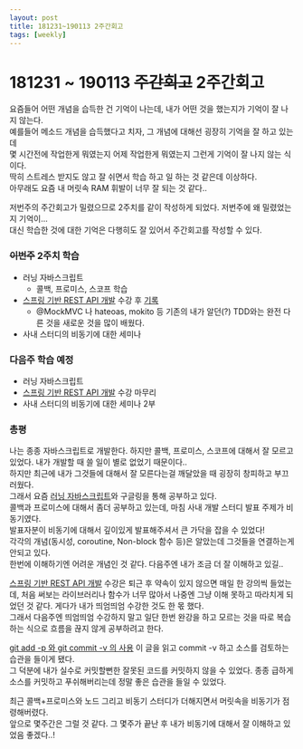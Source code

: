 ```yaml
---
layout: post
title: 181231~190113 2주간회고
tags: [weekly]
---
```


# 181231 ~ 190113 ~~주간회고~~ 2주간회고

요즘들어 어떤 개념을 습득한 건 기억이 나는데, 내가 어떤 것을 했는지가 기억이 잘 나지 않는다.   
예를들어 메소드 개념을 습득했다고 치자, 그 개념에 대해선 굉장히 기억을 잘 하고 있는데  
몇 시간전에 작업한게 뭐였는지 어제 작업한게 뭐였는지 그런게 기억이 잘 나지 않는 식이다.  
딱히 스트레스 받지도 않고 잘 쉬면서 학습 하고 일 하는 것 같은데 이상하다.  
아무래도 요즘 내 머릿속 RAM 휘발이 너무 잘 되는 것 같다..

저번주의 주간회고가 밀렸으므로 2주치를 같이 작성하게 되었다. 저번주에 왜 밀렸었는지 기억이...  
대신 학습한 것에 대한 기억은 다행히도 잘 있어서 주간회고를 작성할 수 있다. 

### ~~이번주~~ 2주치 학습
* 러닝 자바스크립트
    * 콜백, 프로미스, 스코프 학습
* [스프링 기반 REST API 개발](https://www.inflearn.com/course/spring_rest-api/) 수강 후 [기록](https://github.com/sehajyang/Springboot-REST-API)
    * @MockMVC 나 hateoas, mokito 등 기존의 내가 알던(?) TDD와는 완전 다른 것을 새로운 것을 많이 배웠다.  
* 사내 스터디의 비동기에 대한 세미나

### 다음주 학습 예정
* 러닝 자바스크립트
* [스프링 기반 REST API 개발](https://www.inflearn.com/course/spring_rest-api/) 수강 마무리
* 사내 스터디의 비동기에 대한 세미나 2부

### 총평

나는 종종 자바스크립트로 개발한다. 하지만 콜백, 프로미스, 스코프에 대해서 잘 모르고 있었다. 내가 개발할 때 쓸 일이 별로 없었기 때문이다..  
하지만 최근에 내가 그것들에 대해서 잘 모른다는걸 깨달았을 때 굉장히 창피하고 부끄러웠다.  
그래서 요즘 [러닝 자바스크립트](http://www.hanbit.co.kr/store/books/look.php?p_code=B2328850940)와 구글링을 통해 공부하고 있다.  
콜백과 프로미스에 대해서 좀더 공부하고 있는데, 마침 사내 개발 스터디 발표 주제가 비동기였다.  
발표자분이 비동기에 대해서 깊이있게 발표해주셔서 큰 가닥을 잡을 수 있었다!  
각각의 개념(동시성, coroutine, Non-block 함수 등)은 알았는데 그것들을 연결하는게 안되고 있다.     
한번에 이해하기엔 어려운 개념인 것 같다. 다음주엔 내가 조금 더 잘 이해하고 있길..  

[스프링 기반 REST API 개발](https://www.inflearn.com/course/spring_rest-api/) 수강은 퇴근 후 약속이 있지 않으면 매일 한 강의씩 들었는데, 처음 써보는 라이브러리나 함수가 너무 많아서 나중엔 그냥 이해 못하고 따라치게 되었던 것 같다. 게다가 내가 띄엄띄엄 수강한 것도 한 몫 했다.  
그래서 다음주엔 띄엄띄엄 수강하지 말고 일단 한번 완강을 하고 모르는 것을 따로 복습하는 식으로 흐름을 끊지 않게 공부하려고 한다.  

[git add -p 와 git commit -v 의 사용](https://blog.outsider.ne.kr/1247?category=18) 이 글을 읽고 commit -v 하고 소스를 검토하는 습관을 들이게 됐다.  
그 덕분에 내가 실수로 커밋할뻔한 잘못된 코드를 커밋하지 않을 수 있었다. 종종 급하게 소스를 커밋하고 푸쉬해버리는데 정말 좋은 습관을 들일 수 있었다.

최근 콜백+프로미스와 노드 그리고 비동기 스터디가 더해지면서 머릿속을 비동기가 점령해버렸다.  
앞으로 몇주간은 그럴 것 같다. 그 몇주가 끝난 후 내가 비동기에 대해서 잘 이해하고 있었음 좋겠다..!




